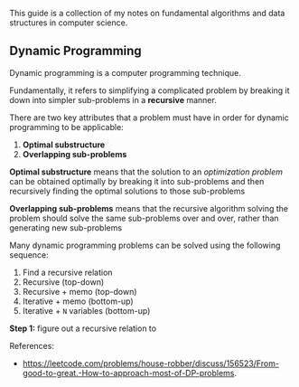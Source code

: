 This guide is a collection of my notes on fundamental algorithms and data structures in computer science.

## Dynamic Programming

Dynamic programming is a computer programming technique.

Fundamentally, it refers to simplifying a complicated problem by breaking it down into simpler sub-problems in a **recursive** manner.

There are two key attributes that a problem must have in order for dynamic programming to be applicable: 
1. **Optimal substructure**
2. **Overlapping sub-problems**

**Optimal substructure** means that the solution to an *optimization problem* can be obtained optimally by breaking it into sub-problems and then recursively finding the optimal solutions to those sub-problems

**Overlapping sub-problems** means that the recursive algorithm solving the problem should solve the same sub-problems over and over, rather than generating new sub-problems

Many dynamic programming problems can be solved using the following sequence:

1. Find a recursive relation
2. Recursive (top-down)
3. Recursive + memo (top-down)
4. Iterative + memo (bottom-up)
5. Iterative + `N` variables (bottom-up)

**Step 1:** figure out a recursive relation to 

References:
- https://leetcode.com/problems/house-robber/discuss/156523/From-good-to-great.-How-to-approach-most-of-DP-problems.
